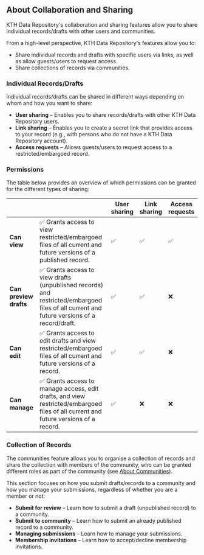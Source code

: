 ## About Collaboration and Sharing

KTH Data Repository's collaboration and sharing features allow you to share individual records/drafts with other users and communities.

From a high-level perspective, KTH Data Repository's features allow you to:

- Share individual records and drafts with specific users via links, as well as allow guests/users to request access.
- Share collections of records via communities.

### Individual Records/Drafts

Individual records/drafts can be shared in different ways depending on whom and how you want to share:

- **User sharing** – Enables you to share records/drafts with other KTH Data Repository users.
- **Link sharing** – Enables you to create a secret link that provides access to your record (e.g., with persons who do not have a KTH Data Repository account).
- **Access requests** – Allows guests/users to request access to a restricted/embargoed record.

### Permissions

The table below provides an overview of which permissions can be granted for the different types of sharing:

|  |  | User sharing | Link sharing | Access requests |
|--|-------------|-|-|-|
| **Can view**    | ✅ Grants access to view restricted/embargoed files of all current and future versions of a published record. | ✅ | ✅ | ✅ |
| **Can preview drafts** | ✅ Grants access to view drafts (unpublished records) and restricted/embargoed files of all current and future versions of a record/draft. | ✅ | ✅ | ❌ |
| **Can edit**    | ✅ Grants access to edit drafts and view restricted/embargoed files of all current and future versions of a record. | ✅ | ✅ | ❌ |
| **Can manage**  | ✅ Grants access to manage access, edit drafts, and view restricted/embargoed files of all current and future versions of a record. | ✅ | ❌ | ❌ |

### Collection of Records

The communities feature allows you to organise a collection of records and share the collection with members of the community, who can be granted different roles as part of the community (see [About Communities](../communities/about_communities.md)).

This section focuses on how you submit drafts/records to a community and how you manage your submissions, regardless of whether you are a member or not:

- **Submit for review** – Learn how to submit a draft (unpublished record) to a community.
- **Submit to community** – Learn how to submit an already published record to a community.
- **Managing submissions** – Learn how to manage your submissions.
- **Membership invitations** – Learn how to accept/decline membership invitations.

